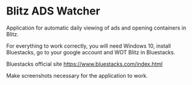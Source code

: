 # Blitz ADS Watcher
Application for automatic daily viewing of ads and opening containers in Blitz.

For everything to work correctly, you will need Windows 10, install Bluestacks, go to your google account and WOT Blitz in Bluestacks.

Bluestacks official site https://www.bluestacks.com/index.html

Make screenshots necessary for the application to work.
